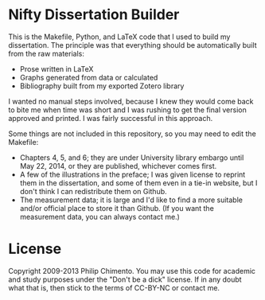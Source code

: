 Nifty Dissertation Builder
==========================

This is the Makefile, Python, and LaTeX code that I used to build my
dissertation.
The principle was that everything should be automatically built from the raw
materials:

- Prose written in LaTeX
- Graphs generated from data or calculated
- Bibliography built from my exported Zotero library

I wanted no manual steps involved, because I knew they would come back to bite
me when time was short and I was rushing to get the final version approved and
printed.
I was fairly successful in this approach.

Some things are not included in this repository, so you may need to edit the
Makefile:

- Chapters 4, 5, and 6; they are under University library embargo until May 22,
  2014, or they are published, whichever comes first.
- A few of the illustrations in the preface; I was given license to reprint them
  in the dissertation, and some of them even in a tie-in website, but I don't
  think I can redistribute them on Github.
- The measurement data; it is large and I'd like to find a more suitable and/or
  official place to store it than Github. (If you want the measurement data, you
  can always contact me.)

License
=======
Copyright 2009-2013 Philip Chimento.
You may use this code for academic and study purposes under the "Don't be a dick" license.
If in any doubt what that is, then stick to the terms of CC-BY-NC or contact me.
